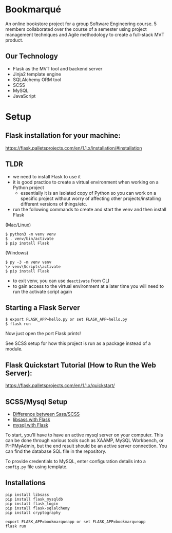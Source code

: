 # Bookmarqué
An online bookstore project for a group Software Engineering course. 5 members collaborated over the course of a semester using project management techniques and Agile methodology to create a full-stack MVT product.

## Our Technology
- Flask as the MVT tool and backend server
- Jinja2 template engine
- SQLAlchemy ORM tool
- SCSS
- MySQL
- JavaScript

# Setup

## Flask installation for your machine:
https://flask.palletsprojects.com/en/1.1.x/installation/#installation

## TLDR

- we need to install Flask to use it
- it is good practice to create a virtual environment when working on a Python project
  - essentially it is an isolated copy of Python so you can work on a specific project without worry of affecting other projects/installing different versions of things/etc.
- run the following commands to create and start the venv and then install Flask

(Mac/Linux)
```
$ python3 -m venv venv
$ . venv/bin/activate
$ pip install Flask
```

(Windows)
```
$ py -3 -m venv venv
\> venv\Scripts\activate
$ pip install Flask
```

- to exit venv, you can use `deactivate` from CLI
- to gain access to the virtual environment at a later time you will need to run the activate script again

## Starting a Flask Server
```
$ export FLASK_APP=hello.py or set FLASK_APP=hello.py
$ flask run
```
Now just open the port Flask prints!

See SCSS setup for how this project is run as a package instead of a module.

## Flask Quickstart Tutorial (How to Run the Web Server):
https://flask.palletsprojects.com/en/1.1.x/quickstart/

## SCSS/Mysql Setup
- [Difference between Sass/SCSS](https://www.geeksforgeeks.org/what-is-the-difference-between-scss-and-sass)
- [libsass with Flask](https://sass.github.io/libsass-python/frameworks/flask.html)
- [mysql with Flask](https://www.askpython.com/python-modules/flask/flask-mysql-database)

To start, you'll have to have an active mysql server on your computer. This can be done through various tools such as XAAMP, MySQL Workbench, or PHPMyAdmin, but the end result should be an active server connection. You can find the database SQL file in the repository.

To provide credentials to MySQL, enter configuration details into a `config.py` file using template.

## Installations
```
pip install libsass
pip install flask_mysqldb
pip install flask_login
pip install flask-sqlalchemy
pip install cryptography

export FLASK_APP=bookmarqueapp or set FLASK_APP=bookmarqueapp
flask run
```
